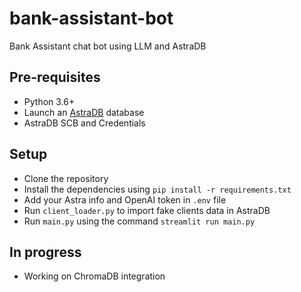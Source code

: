 # bank-assistant-bot
Bank Assistant chat bot using LLM and AstraDB

## Pre-requisites

- Python 3.6+
- Launch an [AstraDB](https://astra.datastax.com/) database
- AstraDB SCB and Credentials

## Setup

- Clone the repository
- Install the dependencies using `pip install -r requirements.txt`
- Add your Astra info and OpenAI token in `.env` file
- Run `client_loader.py` to import fake clients data in AstraDB
- Run `main.py` using the command `streamlit run main.py`

## In progress

- Working on ChromaDB  integration
